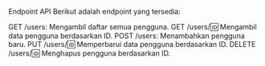 Endpoint API
Berikut adalah endpoint yang tersedia:

GET /users: Mengambil daftar semua pengguna.
GET /users/:id: Mengambil data pengguna berdasarkan ID.
POST /users: Menambahkan pengguna baru.
PUT /users/:id: Memperbarui data pengguna berdasarkan ID.
DELETE /users/:id: Menghapus pengguna berdasarkan ID.

